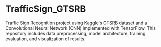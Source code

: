 # TrafficSign_GTSRB
Traffic Sign Recognition project using Kaggle's GTSRB dataset and a Convolutional Neural Network (CNN) implemented with TensorFlow. This repository includes data preprocessing, model architecture, training, evaluation, and visualization of results.
